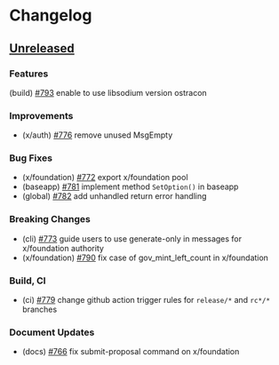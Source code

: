 <!--
Guiding Principles:

Changelogs are for humans, not machines.
There should be an entry for every single version.
The same types of changes should be grouped.
Versions and sections should be linkable.
The latest version comes first.
The release date of each version is displayed.
Mention whether you follow Semantic Versioning.

Usage:

Change log entries are to be added to the Unreleased section under the
appropriate stanza (see below). Each entry should ideally include a tag and
the Github issue reference in the following format:

* (<tag>) \#<issue-number> message

The issue numbers will later be link-ified during the release process so you do
not have to worry about including a link manually, but you can if you wish.

Types of changes (Stanzas):

"Features" for new features.
"Improvements" for changes in existing functionality.
"Deprecated" for soon-to-be removed features.
"Bug Fixes" for any bug fixes.
"Client Breaking" for breaking Protobuf, gRPC and REST routes used by end-users.
"CLI Breaking" for breaking CLI commands.
"API Breaking" for breaking exported APIs used by developers building on SDK.
"State Machine Breaking" for any changes that result in a different AppState given same genesisState and txList.
Ref: https://keepachangelog.com/en/1.0.0/
-->

# Changelog

## [Unreleased](https://github.com/line/lbm-sdk/compare/v0.46.0-rc9...HEAD)

### Features
(build) [\#793](https://github.com/line/lbm-sdk/pull/793) enable to use libsodium version ostracon

### Improvements
* (x/auth) [\#776](https://github.com/line/lbm-sdk/pull/776) remove unused MsgEmpty

### Bug Fixes
* (x/foundation) [\#772](https://github.com/line/lbm-sdk/pull/772) export x/foundation pool
* (baseapp) [\#781](https://github.com/line/lbm-sdk/pull/781) implement method `SetOption()` in baseapp
* (global) [\#782](https://github.com/line/lbm-sdk/pull/782) add unhandled return error handling

### Breaking Changes
* (cli) [\#773](https://github.com/line/lbm-sdk/pull/773) guide users to use generate-only in messages for x/foundation authority
* (x/foundation) [\#790](https://github.com/line/lbm-sdk/pull/790) fix case of gov_mint_left_count in x/foundation

### Build, CI
* (ci) [\#779](https://github.com/line/lbm-sdk/pull/779) change github action trigger rules for `release/*` and `rc*/*` branches

### Document Updates
* (docs) [\#766](https://github.com/line/lbm-sdk/pull/766) fix submit-proposal command on x/foundation
